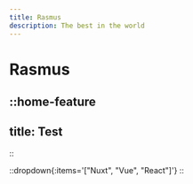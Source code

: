 ```yaml
---
title: Rasmus
description: The best in the world
---
```


# Rasmus

::home-feature
---
title: Test
---
::

::dropdown{:items='["Nuxt", "Vue", "React"]'}
::
